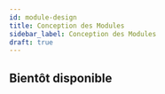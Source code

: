 ```yaml
---
id: module-design
title: Conception des Modules
sidebar_label: Conception des Modules
draft: true
---
```


## Bientôt disponible